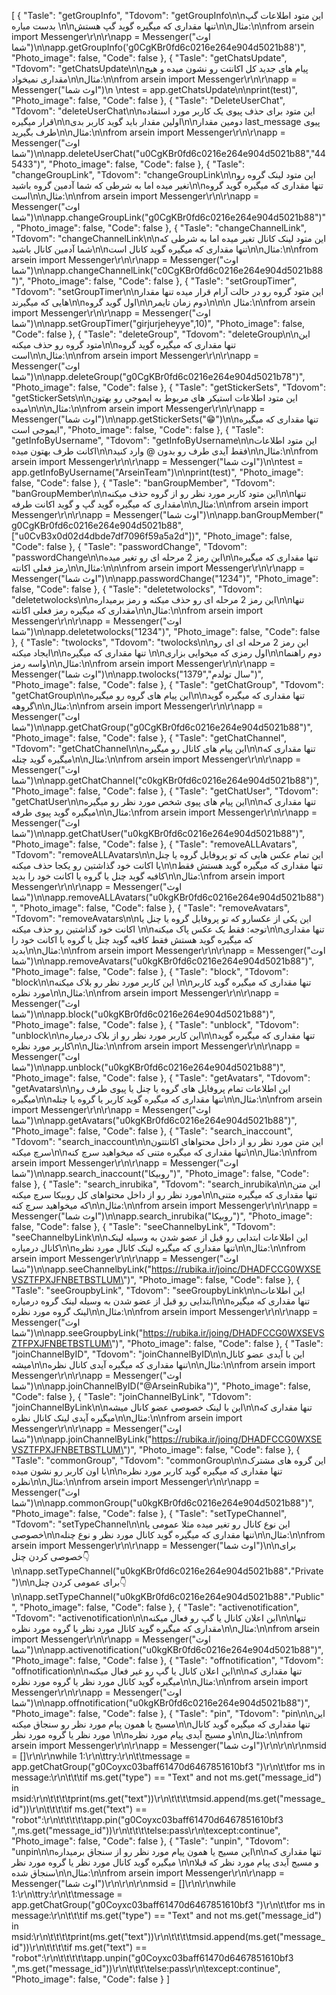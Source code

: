 [
  {
    "Tasle": "getGroupInfo",
    "Tdovom": "getGroupInfo\n\nاین متود اطلاعات گپ بدست میاره \n\nتنها مقداری که میگیره گوید گپ هستش\n\nمثال:\n\nfrom arsein import Messenger\r\n\r\napp = Messenger(\"اوث شما\")\n\napp.getGroupInfo('g0CgKBr0fd6c0216e264e904d5021b88')",
    "Photo_image": false,
    "Code": false
  },
  {
    "Tasle": "getChatsUpdate",
    "Tdovom": "getChatsUpdate\n\nپیام های جدید کل اکانتت رو نشون میده و هیچ مقداری نمیخواد\n\nمثال:\n\nfrom arsein import Messenger\r\n\r\napp = Messenger(\"اوث شما\")\n \ntest = app.getChatsUpdate\n\nprint(test)",
    "Photo_image": false,
    "Code": false
  },
  {
    "Tasle": "DeleteUserChat",
    "Tdovom": "deleteUserChat\n\nاین متود برای حذف پیوی یک کاربر مورد استفاده قرار میگیره\n\nاولین مقدار باید گوید کاربر بدی\n\nدومین مقدار last_message پیوی طرف بگیرید\n\nمثال:\n\nfrom arsein import Messenger\r\n\r\napp = Messenger(\"اوث شما\")\n\napp.deleteUserChat(\"u0CgKBr0fd6c0216e264e904d5021b88\",\"445433\")",
    "Photo_image": false,
    "Code": false
  },
  {
    "Tasle": "changeGroupLink",
    "Tdovom": "changeGroupLink\n\nاین متود لینک گروه رو تغیر میده اما به شرطی که شما آدمین گروه باشید\n\nتنها مقداری که میگیره گوید گروه است\n\nمثال:\n\nfrom arsein import Messenger\r\n\r\napp = Messenger(\"اوث شما\")\n\napp.changeGroupLink(\"g0CgKBr0fd6c0216e264e904d5021b88\")",
    "Photo_image": false,
    "Code": false
  },
  {
    "Tasle": "changeChannelLink",
    "Tdovom": "changeChannelLink\n\nاین متود لینک کانال تغیر میده اما به شرطی که شما آدمین کانال باشید\n\nتنها مقداری که میگیره گوید کانال است\n\nمثال:\n\nfrom arsein import Messenger\r\n\r\napp = Messenger(\"اوث شما\")\n\napp.changeChannelLink(\"c0CgKBr0fd6c0216e264e904d5021b88\")",
    "Photo_image": false,
    "Code": false
  },
  {
    "Tasle": "setGroupTimer",
    "Tdovom": "setGroupTimer\n\nاین متود گروه رو در حالت آرام قرار میده تنها مقدار هایی که میگیرند\n\nاول گوید گروه\n\nدوم زمان تایمر\n\n\n مثال:\n\nfrom arsein import Messenger\r\n\r\napp = Messenger(\"اوث شما\")\n\napp.setGroupTimer(\"girjurjeheyye\",10)",
    "Photo_image": false,
    "Code": false
  },
  {
    "Tasle": "deleteGroup",
    "Tdovom": "deleteGroup\n\nاین متود گروه رو حذف میکنه\n\nتنها مقداری که میگیره گوید گروه است\n\nمثال:\n\nfrom arsein import Messenger\r\n\r\napp = Messenger(\"اوث شما\")\n\napp.deleteGroup(\"g0CgKBr0fd6c0216e264e904d5021b78\")",
    "Photo_image": false,
    "Code": false
  },
  {
    "Tasle": "getStickerSets",
    "Tdovom": "getStickerSets\n\nاین متود اطلاعات استیکر های مربوط به ایموجی رو بهتون میده\n\n\nمثال:\n\nfrom arsein import Messenger\r\n\r\napp = Messenger(\"اوث شما\")\n\napp.getStickerSets(\"😁\")\n\nتنها مقداری که میگیره ایموجی است",
    "Photo_image": false,
    "Code": false
  },
  {
    "Tasle": "getInfoByUsername",
    "Tdovom": "getInfoByUsername\n\nاین متود اطلاعات اکانت طرف بهتون میده\n\nفقط آیدی طرف رو بدون @ وارد کنید\n\nمثال:\n\nfrom arsein import Messenger\r\n\r\napp = Messenger(\"اوث شما\")\n\ntest = app.getInfoByUsername(\"ArseinTeam\")\n\nprint(test)",
    "Photo_image": false,
    "Code": false
  },
  {
    "Tasle": "banGroupMember",
    "Tdovom": "banGroupMember\n\nاین متود کاربر مورد نظر رو از گروه حذف میکنه\n\nتنها مقداری که میگیره گوید گپ و گوید اکانت طرفه\n\nمثال:\n\nfrom arsein import Messenger\r\n\r\napp = Messenger(\"اوث شما\")\n\napp.banGroupMember(\" g0CgKBr0fd6c0216e264e904d5021b88\", [\"u0CvB3x0d02d4dbde7df7096f59a5a2d\"])",
    "Photo_image": false,
    "Code": false
  },
  {
    "Tasle": "passwordChange",
    "Tdovom": "passwordChange\n\nاین رمز 2 مرحله ای رو تغیر میده\n\nتنها مقداری که میگیره رمز فعلی اکانته\n\nمثال:\n\n\nfrom arsein import Messenger\r\n\r\napp = Messenger(\"اوث شما\")\n\napp.passwordChange(\"1234\")",
    "Photo_image": false,
    "Code": false
  },
  {
    "Tasle": "deletetwolocks",
    "Tdovom": "deletetwolocks\n\nاین رمز 2 مرحله ای رو حذف میکنه و رمز برمیداره\n\nتنها مقداری که میگیره رمز فعلی اکانته\n\nمثال:\n\nfrom arsein import Messenger\r\n\r\napp = Messenger(\"اوث شما\")\n\napp.deletetwolocks(\"1234\")",
    "Photo_image": false,
    "Code": false
  },
  {
    "Tasle": "twolocks",
    "Tdovom": "twolocks\n\nاین رمز 2 مرحله ای ای رو ایجاد میکنه\n\nتنها مقداری که میگیره  \n\nاول رمزی که میخوایی بزاری\n\nدوم راهنما واسه رمز\n\nمثال:\n\nfrom arsein import Messenger\r\n\r\napp = Messenger(\"اوث شما\")\n\napp.twolocks(\"1379\",\"سال تولدم\")",
    "Photo_image": false,
    "Code": false
  },
  {
    "Tasle": "getChatGroup",
    "Tdovom": "getChatGroup\n\nاین پیام های گروه رو میگیره\n\nتنها مقداری که میگیره گوید گروهه\n\nمثال:\n\nfrom arsein import Messenger\r\n\r\napp = Messenger(\"اوث شما\")\n\napp.getChatGroup(\"g0CgKBr0fd6c0216e264e904d5021b88\")",
    "Photo_image": false,
    "Code": false
  },
  {
    "Tasle": "getChatChannel",
    "Tdovom": "getChatChannel\n\nاین پیام های کانال رو میگیره\n\nتنها مقداری که میگیره گوید چنله\n\nمثال:\n\nfrom arsein import Messenger\r\n\r\napp = Messenger(\"اوث شما\")\n\napp.getChatChannel(\"c0kgKBr0fd6c0216e264e904d5021b88\")",
    "Photo_image": false,
    "Code": false
  },
  {
    "Tasle": "getChatUser",
    "Tdovom": "getChatUser\n\nاین پیام های پیوی شخص مورد نظر رو میگیره\n\nتنها مقداری که میگیره گوید پیوی طرفه\n\nمثال:\nfrom arsein import Messenger\r\n\r\napp = Messenger(\"اوث شما\")\n\napp.getChatUser(\"u0kgKBr0fd6c0216e264e904d5021b88\")",
    "Photo_image": false,
    "Code": false
  },
  {
    "Tasle": "removeALLAvatars",
    "Tdovom": "removeALLAvatars\n\nاین تمام عکس هایی که تو پروفایل گروه یا چنل یا اکانت خود گذاشتین رو یکجا حذف میکنه\n\nتنها مقداری که میگیره گوید هستش فقط کافیه گوید چنل یا گروه یا اکانت خود را بدید\n\nمثال:\nfrom arsein import Messenger\r\n\r\napp = Messenger(\"اوث شما\")\n\napp.removeALLAvatars(\"u0kgKBr0fd6c0216e264e904d5021b88\")",
    "Photo_image": false,
    "Code": false
  },
  {
    "Tasle": "removeAvatars",
    "Tdovom": "removeAvatars\n\nاین یکی از عکسارو  که تو پروفایل گروه یا چنل یا اکانت خود گذاشتین رو حذف میکنه \n\nتوجه: فقط یک عکس پاک میکنه\n\nتنها مقداری که میگیره گوید هستش فقط کافیه گوید چنل یا گروه یا اکانت خود را بدید\n\nمثال:\n\nfrom arsein import Messenger\r\n\r\napp = Messenger(\"اوث شما\")\n\napp.removeAvatars(\"u0kgKBr0fd6c0216e264e904d5021b88\")",
    "Photo_image": false,
    "Code": false
  },
  {
    "Tasle": "block",
    "Tdovom": "block\n\nاین کاربر مورد نظر رو بلاک میکنه \n\nتنها مقداری که میگیره گوید کاربر مورد نظره\n\nمثال:\n\nfrom arsein import Messenger\r\n\r\napp = Messenger(\"اوث شما\")\n\napp.block(\"u0kgKBr0fd6c0216e264e904d5021b88\")",
    "Photo_image": false,
    "Code": false
  },
  {
    "Tasle": "unblock",
    "Tdovom": "unblock\n\nاین کاربر مورد نظر رو از بلاک درمیاره\n\nتنها مقداری که میگیره گوید کاربر مورد نظره\n\nمثال:\n\nfrom arsein import Messenger\r\n\r\napp = Messenger(\"اوث شما\")\n\napp.unblock(\"u0kgKBr0fd6c0216e264e904d5021b88\")",
    "Photo_image": false,
    "Code": false
  },
  {
    "Tasle": "getAvatars",
    "Tdovom": "getAvatars\n\nاین اطلاعات تمام پروفایل های گروه یا چنل یا پیوی طرف رو میگیره\n\nتنها مقداری که میگیره گوید کاربر یا گروه یا چنله\n\nمثال:\n\nfrom arsein import Messenger\r\n\r\napp = Messenger(\"اوث شما\")\n\napp.getAvatars(\"u0kgKBr0fd6c0216e264e904d5021b88\")",
    "Photo_image": false,
    "Code": false
  },
  {
    "Tasle": "search_inaccount",
    "Tdovom": "search_inaccount\n\nاین متن مورد نظر رو از داخل محتواهای اکانتتون سرچ میکنه\n\nتنها مقداری که میگیره متنی که میخواهید سرچ کنه\n\nمثال:\n\nfrom arsein import Messenger\r\n\r\napp = Messenger(\"اوث شما\")\n\napp.search_inaccount(\"روبیکا\")",
    "Photo_image": false,
    "Code": false
  },
  {
    "Tasle": "search_inrubika",
    "Tdovom": "search_inrubika\n\nاین متن مورد نظر رو از داخل محتواهای کل روبیکا سرچ میکنه\n\nتنها مقداری که میگیره متنی که میخواهید سرچ کنه\n\nمثال:\n\nfrom arsein import Messenger\r\n\r\napp = Messenger(\"اوث شما\")\n\napp.search_inrubika(\"روبیکا\")",
    "Photo_image": false,
    "Code": false
  },
  {
    "Tasle": "seeChannelbyLink",
    "Tdovom": "seeChannelbyLink\n\nاین  اطلاعات ابتدایی رو قبل از عضو شدن به وسیله لینک کانال درمیاره\n\nتنها مقداری که میگیره لینک کانال مورد نظره\n\nمثال:\n\nfrom arsein import Messenger\r\n\r\napp = Messenger(\"اوث شما\")\n\napp.seeChannelbyLink(\"https://rubika.ir/joinc/DHADFCCG0WXSEVSZTFPXJFNBETBSTLUM\")",
    "Photo_image": false,
    "Code": false
  },
  {
    "Tasle": "seeGroupbyLink",
    "Tdovom": "seeGroupbyLink\n\nاین  اطلاعات ابتدایی رو قبل از عضو شدن به وسیله لینک گروه درمیاره\n\nتنها مقداری که میگیره لینک گروه مورد نظره\n\nمثال:\n\nfrom arsein import Messenger\r\n\r\napp = Messenger(\"اوث شما\")\n\napp.seeGroupbyLink(\"https://rubika.ir/joing/DHADFCCG0WXSEVSZTFPXJFNBETBSTLUM\")",
    "Photo_image": false,
    "Code": false
  },
  {
    "Tasle": "joinChannelByID",
    "Tdovom": "joinChannelByID\n\nاین  با آیدی عضو کانال میشه\n\nتنها مقداری که میگیره آیدی کانال نظره\n\nمثال:\n\nfrom arsein import Messenger\r\n\r\napp = Messenger(\"اوث شما\")\n\napp.joinChannelByID(\"@ArseinRubika\")",
    "Photo_image": false,
    "Code": false
  },
  {
    "Tasle": "joinChannelByLink",
    "Tdovom": "joinChannelByLink\n\nاین  با لینک خصوصی عضو کانال میشه\n\nتنها مقداری که میگیره آیدی لینک کانال نظره\n\nمثال:\n\nfrom arsein import Messenger\r\n\r\napp = Messenger(\"اوث شما\")\n\napp.joinChannelByLink(\"https://rubika.ir/joing/DHADFCCG0WXSEVSZTFPXJFNBETBSTLUM\")",
    "Photo_image": false,
    "Code": false
  },
  {
    "Tasle": "commonGroup",
    "Tdovom": "commonGroup\n\nاین  گروه های مشترک با اون کاربر رو نشون میده\n\nتنها مقداری که میگیره گوید کاربر مورد نظره نظره\n\nمثال:\n\nfrom arsein import Messenger\r\n\r\napp = Messenger(\"اوث شما\")\n\napp.commonGroup(\"u0kgKBr0fd6c0216e264e904d5021b88\")",
    "Photo_image": false,
    "Code": false
  },
  {
    "Tasle": "setTypeChannel",
    "Tdovom": "setTypeChannel\n\nاین  نوع کانال رو تغیر میده مثلا عمومی یا خصوصی\n\nتنها مقداری که میگیره گوید کانال مورد نظر و نوع چنله\n\nمثال:\n\nfrom arsein import Messenger\r\n\r\napp = Messenger(\"اوث شما\")\n\nبرای خصوصی کردن چنل👇\n\napp.setTypeChannel(\"u0kgKBr0fd6c0216e264e904d5021b88\"،\"Private\")\n\nبرای عمومی کردن چنل👇\n\napp.setTypeChannel(\"u0kgKBr0fd6c0216e264e904d5021b88\"،\"Public\"",
    "Photo_image": false,
    "Code": false
  },
  {
    "Tasle": "activenotification",
    "Tdovom": "activenotification\n\nاین  اعلان کانال یا گپ رو فعال میکنه\n\nتنها مقداری که میگیره گوید کانال مورد نظر یا  گروه مورد نظره\n\nمثال:\n\nfrom arsein import Messenger\r\n\r\napp = Messenger(\"اوث شما\")\n\napp.activenotification(\"u0kgKBr0fd6c0216e264e904d5021b88\")",
    "Photo_image": false,
    "Code": false
  },
  {
    "Tasle": "offnotification",
    "Tdovom": "offnotification\n\nاین  اعلان کانال یا گپ رو غیر فعال میکنه\n\nتنها مقداری که میگیره گوید کانال مورد نظر یا  گروه مورد نظره\n\nمثال:\n\nfrom arsein import Messenger\r\n\r\napp = Messenger(\"اوث شما\")\n\napp.offnotification(\"u0kgKBr0fd6c0216e264e904d5021b88\")",
    "Photo_image": false,
    "Code": false
  },
  {
    "Tasle": "pin",
    "Tdovom": "pin\n\nاین  مسیج یا همون پیام مورد نظر رو سنجاق میکنه\n\nتنها مقداری که میگیره گوید کانال مورد نظر یا  گروه مورد نظر \n\nو مسیج آیدی پیام مورد نظره\n\nمثال:\n\nfrom arsein import Messenger\r\n\r\napp = Messenger(\"اوث شما\")\r\n\r\n\r\nmsid = []\r\n\r\nwhile 1:\r\n\ttry:\r\n\t\tmessage = app.getChatGroup(\"g0Coyxc03baff61470d6467851610bf3 \")\r\n\t\tfor ms in message:\r\n\t\t\tif ms.get(\"type\") == \"Text\" and not ms.get(\"message_id\") in msid:\r\n\t\t\t\tprint(ms.get(\"text\"))\r\n\t\t\t\tmsid.append(ms.get(\"message_id\"))\r\n\t\t\t\tif ms.get(\"text\") == \"robot\":\r\n\t\t\t\t\tapp.pin(\"g0Coyxc03baff61470d6467851610bf3 \",ms.get(\"message_id\"))\r\n\t\t\t\telse:pass\r\n\texcept:continue",
    "Photo_image": false,
    "Code": false
  },
  {
    "Tasle": "unpin",
    "Tdovom": "unpin\n\nاین  مسیج یا همون پیام مورد نظر رو از سنجاق برمیداره\n\nتنها مقداری که میگیره گوید کانال مورد نظر یا  گروه مورد نظر \n\nو مسیج آیدی پیام مورد نظر که قبلا سنجاق شده\n\nمثال:\n\nfrom arsein import Messenger\r\n\r\napp = Messenger(\"اوث شما\")\r\n\r\n\r\nmsid = []\r\n\r\nwhile 1:\r\n\ttry:\r\n\t\tmessage = app.getChatGroup(\"g0Coyxc03baff61470d6467851610bf3 \")\r\n\t\tfor ms in message:\r\n\t\t\tif ms.get(\"type\") == \"Text\" and not ms.get(\"message_id\") in msid:\r\n\t\t\t\tprint(ms.get(\"text\"))\r\n\t\t\t\tmsid.append(ms.get(\"message_id\"))\r\n\t\t\t\tif ms.get(\"text\") == \"robot\":\r\n\t\t\t\t\tapp.unpin(\"g0Coyxc03baff61470d6467851610bf3 \",ms.get(\"message_id\"))\r\n\t\t\t\telse:pass\r\n\texcept:continue",
    "Photo_image": false,
    "Code": false
  }
]
